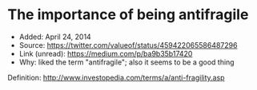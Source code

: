 # The importance of being antifragile

* Added: April 24, 2014
* Source: https://twitter.com/valueof/status/459422065586487296
* Link (unread): https://medium.com/p/ba9b35b17420
* Why: liked the term "antifragile"; also it seems to be a good thing

Definition: http://www.investopedia.com/terms/a/anti-fragility.asp
